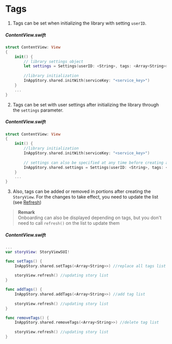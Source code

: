 # Tags

1) Tags can be set when initializing the library with setting `userID`.

##### ContentView.swift
```swift
struct ContentView: View
{
    init() {
        // library settings object
        let settings = Settings(userID: <String>, tags: <Array<String>>)
        
        //library initialization
        InAppStory.shared.initWith(serviceKey: "<service_key>")
    }
    ...
}
```

2) Tags can be set with user settings after initializing the library through the `settings` parameter.

##### ContentView.swift
```swift
struct ContentView: View
{
    init() {
        //library initialization
        InAppStory.shared.initWith(serviceKey: "<service_key>")
        
        // settings can also be specified at any time before creating a StoryViewSUI or calling individual stories
        InAppStory.shared.settings = Settings(userID: <String>, tags: <Array<String>>)
    }
    ...
}
```

3) Also, tags can be added or removed in portions after creating the `StoryView`. For the changes to take effect, you need to update the list (see [Refresh](Refresh.md))

> **Remark**  
> Onboarding can also be displayed depending on tags, but you don't need to call `refresh()` on the list to update them

##### ContentView.swift
```swift
...
var storyView: StoryViewSUI!

func setTags() {
    InAppStory.shared.setTags(<Array<String>>) //replace all tags list
    
    storyView.refresh() //updating story list
}

func addTags() {
    InAppStory.shared.addTags(<Array<String>>) //add tag list
    
    storyView.refresh() //updating story list
}

func removeTags() {
    InAppStory.shared.removeTags(<Array<String>>) //delete tag list
    
    storyView.refresh() //updating story list
}
```

